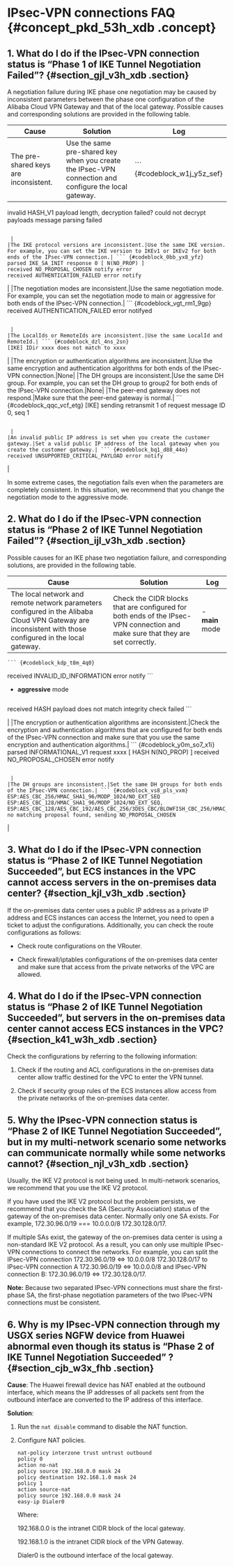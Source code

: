 # IPsec-VPN connections FAQ {#concept_pkd_53h_xdb .concept}

## 1. What do I do if the IPsec-VPN connection status is “Phase 1 of IKE Tunnel Negotiation Failed”? {#section_gjl_v3h_xdb .section}

A negotiation failure during IKE phase one negotiation may be caused by inconsistent parameters between the phase one configuration of the Alibaba Cloud VPN Gateway and that of the local gateway. Possible causes and corresponding solutions are provided in the following table.

|Cause|Solution|Log|
|-----|--------|---|
|The pre-shared keys are inconsistent.|Use the same pre-shared key when you create the IPsec-VPN connection and configure the local gateway.| ``` {#codeblock_w1j_y5z_sef}
invalid HASH_V1 payload length, decryption failed?
could not decrypt payloads
message parsing failed
```

 |
|The IKE protocol versions are inconsistent.|Use the same IKE version. For example, you can set the IKE version to IKEv1 or IKEv2 for both ends of the IPsec-VPN connection.| ``` {#codeblock_0bb_yx8_yfz}
parsed IKE_SA_INIT response 0 [ N(NO_PROP) ]
received NO_PROPOSAL_CHOSEN notify error
received AUTHENTICATION_FAILED error notify
```

 |
|The negotiation modes are inconsistent.|Use the same negotiation mode. For example, you can set the negotiation mode to main or aggressive for both ends of the IPsec-VPN connection.| ``` {#codeblock_vgt_rm1_9gp}
received AUTHENTICATION_FAILED error notifyed
```

 |
|The LocalIds or RemoteIds are inconsistent.|Use the same LocalId and RemoteId.| ``` {#codeblock_dzl_4ns_2sn}
[IKE] IDir xxxx does not match to xxxx
```

 |
|The encryption or authentication algorithms are inconsistent.|Use the same encryption and authentication algorithms for both ends of the IPsec-VPN connection.|None|
|The DH groups are inconsistent.|Use the same DH group. For example, you can set the DH group to group2 for both ends of the IPsec-VPN connection.|None|
|The peer-end gateway does not respond.|Make sure that the peer-end gateway is normal.| ``` {#codeblock_qqc_vcf_etg}
[IKE] sending retransmit 1 of request message ID 0, seq 1
```

 |
|An invalid public IP address is set when you create the customer gateway.|Set a valid public IP address of the local gateway when you create the customer gateway.| ``` {#codeblock_bq1_d88_44o}
received UNSUPPORTED_CRITICAL_PAYLOAD error notify
```

 |

In some extreme cases, the negotiation fails even when the parameters are completely consistent. In this situation, we recommend that you change the negotiation mode to the aggressive mode.

## 2. What do I do if the IPsec-VPN connection status is “Phase 2 of IKE Tunnel Negotiation Failed”? {#section_ijl_v3h_xdb .section}

Possible causes for an IKE phase two negotiation failure, and corresponding solutions, are provided in the following table.

|Cause|Solution|Log|
|-----|--------|---|
|The local network and remote network parameters configured in the Alibaba Cloud VPN Gateway are inconsistent with those configured in the local gateway.|Check the CIDR blocks that are configured for both ends of the IPsec-VPN connection and make sure that they are set correctly.| -   **main** mode

    ``` {#codeblock_kdp_t8m_4q0}
received INVALID_ID_INFORMATION error notify
    ```

-   **aggressive** mode

    ``` {#codeblock_jof_uv2_zo2}
received HASH payload does not match 
integrity check failed
    ```


 |
|The encryption or authentication algorithms are inconsistent.|Check the encryption and authentication algorithms that are configured for both ends of the IPsec-VPN connection and make sure that you use the same encryption and authentication algorithms.| ``` {#codeblock_y0m_so7_x1i}
parsed INFORMATIONAL_V1 request xxxx [ HASH N(NO_PROP) ]
received NO_PROPOSAL_CHOSEN error notify
```

 |
|The DH groups are inconsistent.|Set the same DH groups for both ends of the IPsec-VPN connection.| ``` {#codeblock_vs8_pls_vxm}
ESP:AES_CBC_256/HMAC_SHA1_96/MODP_1024/NO_EXT_SEQ
ESP:AES_CBC_128/HMAC_SHA1_96/MODP_1024/NO_EXT_SEQ, 
ESP:AES_CBC_128/AES_CBC_192/AES_CBC_256/3DES_CBC/BLOWFISH_CBC_256/HMAC_SHA2_256_128/HMAC_SHA2_384_192/HMAC_SHA2_512_256/HMAC_SHA1_96/AES_XCBC_96/HMAC_MD5_96/NO_EXT_SEQ
no matching proposal found, sending NO_PROPOSAL_CHOSEN
```

 |

## 3. What do I do if the IPsec-VPN connection status is “Phase 2 of IKE Tunnel Negotiation Succeeded”, but ECS instances in the VPC cannot access servers in the on-premises data center? {#section_kjl_v3h_xdb .section}

If the on-premises data center uses a public IP address as a private IP address and ECS instances can access the Internet, you need to open a ticket to adjust the configurations. Additionally, you can check the route configurations as follows:

-   Check route configurations on the VRouter.

-   Check firewall/iptables configurations of the on-premises data center and make sure that access from the private networks of the VPC are allowed.


## 4. What do I do if the IPsec-VPN connection status is “Phase 2 of IKE Tunnel Negotiation Succeeded”, but servers in the on-premises data center cannot access ECS instances in the VPC? {#section_k41_w3h_xdb .section}

Check the configurations by referring to the following information:

1.  Check if the routing and ACL configurations in the on-premises data center allow traffic destined for the VPC to enter the VPN tunnel.

2.  Check if security group rules of the ECS instances allow access from the private networks of the on-premises data center.


## 5. Why the IPsec-VPN connection status is “Phase 2 of IKE Tunnel Negotiation Succeeded”, but in my multi-network scenario some networks can communicate normally while some networks cannot? {#section_njl_v3h_xdb .section}

Usually, the IKE V2 protocol is not being used. In multi-network scenarios, we recommend that you use the IKE V2 protocol.

If you have used the IKE V2 protocol but the problem persists, we recommend that you check the SA \(Security Association\) status of the gateway of the on-premises data center. Normally only one SA exists. For example, 172.30.96.0/19 === 10.0.0.0/8 172.30.128.0/17.

If multiple SAs exist, the gateway of the on-premises data center is using a non-standard IKE V2 protocol. As a result, you can only use multiple IPsec-VPN connections to connect the networks. For example, you can split the IPsec-VPN connection 172.30.96.0/19 <=\> 10.0.0.0/8 172.30.128.0/17 to IPsec-VPN connection A 172.30.96.0/19 <=\> 10.0.0.0/8 and IPsec-VPN connection B: 172.30.96.0/19 <=\> 172.30.128.0/17.

**Note:** Because two separated IPsec-VPN connections must share the first-phase SA, the first-phase negotiation parameters of the two IPsec-VPN connections must be consistent.

## 6. Why is my IPsec-VPN connection through my USGX series NGFW device from Huawei abnormal even though its status is “Phase 2 of IKE Tunnel Negotiation Succeeded” ? {#section_cjb_w3x_fhb .section}

**Cause**: The Huawei firewall device has NAT enabled at the outbound interface, which means the IP addresses of all packets sent from the outbound interface are converted to the IP address of this interface.

**Solution**:

1.  Run the `nat disable` command to disable the NAT function.
2.  Configure NAT policies.

    ```
    nat-policy interzone trust untrust outbound
    policy 0
    action no-nat
    policy source 192.168.0.0 mask 24
    policy destination 192.168.1.0 mask 24
    policy 1 
    action source-nat
    policy source 192.168.0.0 mask 24
    easy-ip Dialer0
    ```

    Where:

    192.168.0.0 is the intranet CIDR block of the local gateway.

    192.168.1.0 is the intranet CIDR block of the VPN Gateway.

    Dialer0 is the outbound interface of the local gateway.


